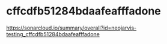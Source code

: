 # cffcdfb51284bdaafeafffadone
https://sonarcloud.io/summary/overall?id=neojarvis-testing_cffcdfb51284bdaafeafffadone
